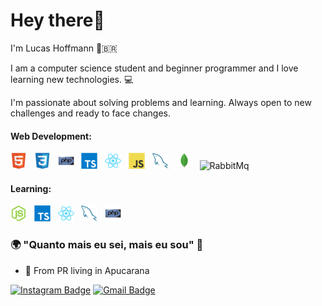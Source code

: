 # Hey there👋

I'm Lucas Hoffmann 👨‍🇧🇷

I am a computer science student and beginner programmer and I love learning new technologies. 💻

I'm passionate about solving problems and learning. Always open to new challenges and ready to face changes.

#### Web Development: <br>
<img height="26" alt="HTML" src="https://raw.githubusercontent.com/devicons/devicon/master/icons/html5/html5-original.svg"> &nbsp;
<img height="26" alt="CSS" src="https://raw.githubusercontent.com/devicons/devicon/master/icons/css3/css3-original.svg"> &nbsp;
<img height="26" alt="Php" src="https://raw.githubusercontent.com/devicons/devicon/master/icons/php/php-original.svg"> &nbsp;
<img height="26" alt="Typescript" src="https://raw.githubusercontent.com/devicons/devicon/master/icons/typescript/typescript-original.svg"> &nbsp;
<img height="26" alt="React" src="https://raw.githubusercontent.com/devicons/devicon/master/icons/react/react-original.svg"> &nbsp;
<img height="26" alt="Javascript" src="https://raw.githubusercontent.com/devicons/devicon/master/icons/javascript/javascript-original.svg"> &nbsp;
<img height="26" alt="Mysql" src="https://raw.githubusercontent.com/devicons/devicon/master/icons/mysql/mysql-original.svg"> &nbsp;
<img height="26" alt="MongoDB" src="https://raw.githubusercontent.com/devicons/devicon/master/icons/mongodb/mongodb-original.svg"> &nbsp;
<img height="28" alt="RabbitMq" src="https://seeklogo.com/images/R/rabbitmq-logo-25641A76DE-seeklogo.com.png"> &nbsp;

#### Learning: <br>
<img height="26" alt="NodeJS" src="https://raw.githubusercontent.com/devicons/devicon/master/icons/nodejs/nodejs-original.svg"> &nbsp;
<img height="26" alt="Typescript" src="https://raw.githubusercontent.com/devicons/devicon/master/icons/typescript/typescript-original.svg"> &nbsp;
<img height="26" alt="React" src="https://raw.githubusercontent.com/devicons/devicon/master/icons/react/react-original.svg"> &nbsp;
<img height="26" alt="Mysql" src="https://raw.githubusercontent.com/devicons/devicon/master/icons/mysql/mysql-original.svg"> &nbsp;
<img height="26" alt="Php" src="https://raw.githubusercontent.com/devicons/devicon/master/icons/php/php-original.svg"> &nbsp;

### 🌍 "Quanto mais eu sei, mais eu sou" 🧠

- 📍 From PR living in Apucarana

[![Instagram Badge](https://img.shields.io/badge/-LucasHoffmann-red?style=flat-square&logo=Instagram&logoColor=white&link=https://www.instagram.com/xhoffmannxx/)](https://www.instagram.com/xhoffmannxx/) 
[![Gmail Badge](https://img.shields.io/badge/-henriquelucashoffmann@gmail.com-6633cc?style=flat-square&logo=Gmail&logoColor=white&link=mailto:henriquelucashoffmann@gmail.com)](mailto:henriquelucashoffmann@gmail.com)
